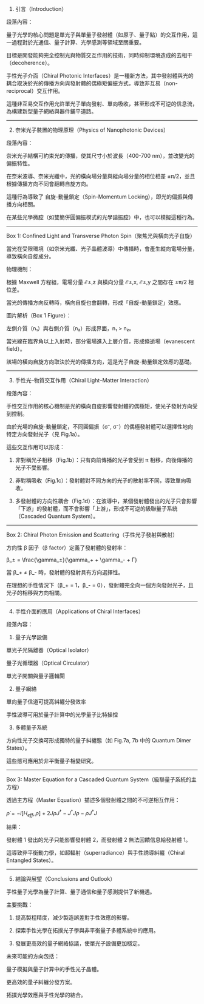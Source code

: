 1. 引言（Introduction）

段落內容：

量子光學的核心問題是單光子與單量子發射體（如原子、量子點）的交互作用，這一過程對於光通信、量子計算、光學感測等領域至關重要。

目標是開發能夠完全控制光與物質交互作用的技術，同時抑制環境造成的去相干（decoherence）。

手性光子介面（Chiral Photonic Interfaces）是一種新方法，其中發射體與光的耦合取決於光的傳播方向與發射體的偶極矩偏振方式，導致非互易（non-reciprocal）交互作用。

這種非互易交互作用允許單光子單向發射、單向吸收，甚至形成不可逆的信息流，為構建新型量子網絡與器件鋪平道路。



---

2. 奈米光子裝置的物理原理（Physics of Nanophotonic Devices）

段落內容：

奈米光子結構可約束光的傳播，使其尺寸小於波長（400-700 nm），並改變光的偏振特性。

在奈米波導、奈米光纖中，光的橫向場分量與縱向場分量的相位相差 ±π/2，並且根據傳播方向不同會翻轉自旋方向。

這種行為導致了 自旋-動量鎖定（Spin-Momentum Locking），即光的偏振與傳播方向相關。

在某些光學微腔（如雙簡併圓偏振模式的光學諧振腔）中，也可以模擬這種行為。



---

Box 1: Confined Light and Transverse Photon Spin（聚焦光與橫向光子自旋）

當光在受限環境（如奈米光纖、光子晶體波導）中傳播時，會產生縱向電場分量，導致橫向自旋成分。

物理機制：

根據 Maxwell 方程組，電場分量 ℰ±,z 與橫向分量 ℰ±,x, ℰ±,y 之間存在 ±π/2 相位差。

當光的傳播方向反轉時，橫向自旋也會翻轉，形成「自旋-動量鎖定」效應。


圖片解析（Box 1 Figure）：

左側介質（n₁）與右側介質（n₂）形成界面，n₁ > n₂。

當光線在臨界角以上入射時，部分電場進入上層介質，形成倏逝場（evanescent field）。

該場的橫向自旋方向取決於光的傳播方向，這是光子自旋-動量鎖定效應的基礎。




---

3. 手性光–物質交互作用（Chiral Light–Matter Interaction）

段落內容：

手性交互作用的核心機制是光的橫向自旋影響發射體的偶極矩，使光子發射方向受到控制。

由於光場的自旋-動量鎖定，不同圓偏振（σ⁺, σ⁻）的偶極發射體可以選擇性地向特定方向發射光子（見 Fig.1a）。

這些交互作用可以形成：

1. 非對稱光子相移（Fig.1b）：只有向前傳播的光子會受到 π 相移，向後傳播的光子不受影響。


2. 非對稱吸收（Fig.1c）：發射體對不同方向的光子的散射率不同，導致單向吸收。


3. 多發射體的方向性耦合（Fig.1d）：在波導中，某個發射體發出的光子只會影響「下游」的發射體，而不會影響「上游」，形成不可逆的級聯量子系統（Cascaded Quantum System）。





---

Box 2: Chiral Photon Emission and Scattering（手性光子發射與散射）

方向性 β 因子（β factor）定義了發射體的發射率：


β_± = \frac{\gamma_±}{\gamma_+ + \gamma_- + Γ}

當 β_+ ≠ β_- 時，發射體的發射具有方向選擇性。

在理想的手性情況下（β_+ = 1，β_- = 0），發射體完全向一個方向發射光子，且光子的相移與方向相關。



---

4. 手性介面的應用（Applications of Chiral Interfaces）

段落內容：

1. 量子光學設備

單光子光隔離器（Optical Isolator）

量子光循環器（Optical Circulator）

單光子開關與量子邏輯閘



2. 量子網絡

單向量子信道可提高糾纏分發效率

手性波導可用於量子計算中的光學量子比特操控



3. 多體量子系統

方向性光子交換可形成獨特的量子糾纏態（如 Fig.7a, 7b 中的 Quantum Dimer States）。

這些態可應用於非平衡量子相變研究。





---

Box 3: Master Equation for a Cascaded Quantum System（級聯量子系統的主方程）

透過主方程（Master Equation）描述多個發射體之間的不可逆相互作用：


$\dot{\rho} = -i[H_{eff}, \rho] + 2J\rho J^\dagger - J^\dagger J\rho - \rho J^\dagger J$

結果：

發射體 1 發出的光子只能影響發射體 2，而發射體 2 無法回饋信息給發射體 1。

這導致非平衡動力學，如超輻射（superradiance）與手性誘導糾纏（Chiral Entangled States）。




---

5. 結論與展望（Conclusions and Outlook）

手性量子光學為量子計算、量子通信和量子感測提供了新機遇。

主要挑戰：

1. 提高製程精度，減少製造誤差對手性效應的影響。


2. 探索手性光學在拓撲光子學與非平衡量子多體系統中的應用。


3. 發展更高效的量子網絡協議，使單光子設備更加穩定。



未來可能的方向包括：

量子模擬與量子計算中的手性光子晶體。

更高效的量子糾纏分發方案。

拓撲光學效應與手性光學的結合。


